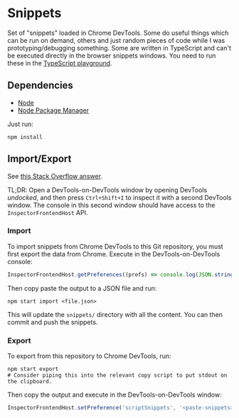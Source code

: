 # Snippets

Set of "snippets" loaded in Chrome DevTools. Some do useful things which can be
run on demand, others and just random pieces of code while I was
prototyping/debugging something. Some are written in TypeScript and can't be
executed directly in the browser snippets windows. You need to run these in the
[TypeScript playground](http://www.typescriptlang.org/play/).

## Dependencies

* [Node](https://nodejs.org/)
* [Node Package Manager](https://npmjs.com/)

Just run:

```shell
npm install
```

## Import/Export

See [this Stack Overflow answer](https://stackoverflow.com/a/35002464).

TL;DR: Open a DevTools-on-DevTools window by opening DevTools _undocked_, and
then press `Ctrl+Shift+I` to inspect it with a second DevTools window. The
console in this second window should have access to the `InspectorFrontendHost`
API.

### Import

To import snippets from Chrome DevTools to this Git repository, you must first
export the data from Chrome. Execute in the DevTools-on-DevTools console:

```javascript
InspectorFrontendHost.getPreferences((prefs) => console.log(JSON.stringify(JSON.parse(prefs.scriptSnippets), null /* replacer */, 4 /* tabSize */)));
```

Then copy paste the output to a JSON file and run:

```shell
npm start import <file.json>
```

This will update the `snippets/` directory with all the content. You can then
commit and push the snippets.

### Export

To export from this repository to Chrome DevTools, run:

```shell
npm start export
# Consider piping this into the relevant copy script to put stdout on the clipboard.
```

Then copy the output and execute in the DevTools-on-DevTools window:

```javascript
InspectorFrontendHost.setPreference('scriptSnippets', '<paste-snippets>');
```
